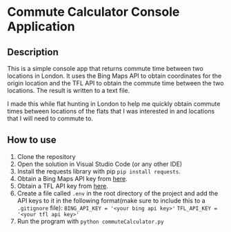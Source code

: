 # Commute Calculator Console Application
## Description

This is a simple console app that returns commute time between two locations in London. It uses the Bing Maps API to obtain coordinates for the origin location and the TFL API to obtain the commute time between the two locations. The result is written to a text file.

I made this while flat hunting in London to help me quickly obtain commute times between locations of the flats that I was interested in and locations that I will need to commute to.

## How to use
1. Clone the repository
2. Open the solution in Visual Studio Code (or any other IDE)
3. Install the requests library with pip ```pip install requests```.
4. Obtain a Bing Maps API key from [here](https://www.bingmapsportal.com/). 
5. Obtain a TFL API key from [here](https://api-portal.tfl.gov.uk/).
6. Create a file called ```.env``` in the root directory of the project and add the API keys to it in the following format(make sure to include this to a ```.gitignore``` file):
```BING_API_KEY = '<your bing api key>'```
```TFL_API_KEY = '<your tfl api key>'```
7. Run the program with ```python commuteCalculator.py```